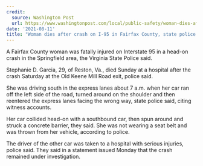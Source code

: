 ```yaml
---
credit:
  source: Washington Post
  url: https://www.washingtonpost.com/local/public-safety/woman-dies-after-crash-on-i-95-in-fairfax-county-state-police-say/2021/08/10/d57e4006-f992-11eb-943a-c5cf30d50e6a_story.html
date: '2021-08-11'
title: "Woman dies after crash on I-95 in Fairfax County, state police say"
---
```

A Fairfax County woman was fatally injured on Interstate 95 in a head-on crash in the Springfield area, the Virginia State Police said.

Stephanie D. Garcia, 29, of Reston, Va., died Sunday at a hospital after the crash Saturday at the Old Keene Mill Road exit, police said.

She was driving south in the express lanes about 7 a.m. when her car ran off the left side of the road, turned around on the shoulder and then reentered the express lanes facing the wrong way, state police said, citing witness accounts.

Her car collided head-on with a southbound car, then spun around and struck a concrete barrier, they said. She was not wearing a seat belt and was thrown from her vehicle, according to police.

The driver of the other car was taken to a hospital with serious injuries, police said. They said in a statement issued Monday that the crash remained under investigation.
